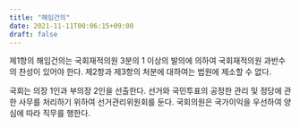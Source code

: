 ```yaml
---
title: "해임건의"
date: 2021-11-11T00:06:15+09:00
draft: false
---
```


제1항의 해임건의는 국회재적의원 3분의 1 이상의 발의에 의하여 국회재적의원 과반수의 찬성이 있어야 한다. 제2항과 제3항의 처분에 대하여는 법원에 제소할 수 없다.

국회는 의장 1인과 부의장 2인을 선출한다. 선거와 국민투표의 공정한 관리 및 정당에 관한 사무를 처리하기 위하여 선거관리위원회를 둔다. 국회의원은 국가이익을 우선하여 양심에 따라 직무를 행한다.

